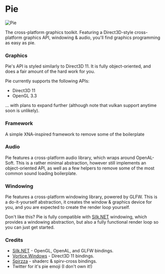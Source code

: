 ﻿# Pie
![Pie](https://i.rollbot.net/Pie-Light.png)

The cross-platform graphics toolkit. Featuring a Direct3D-style cross-platform graphics API, windowing & audio, you'll find graphics programming as easy as pie.

### Graphics
Pie's API is styled similarly to Direct3D 11. It is fully object-oriented, and does a fair amount of the hard work for you.

Pie currently supports the following APIs:
* Direct3D 11
* OpenGL 3.3

... with plans to expand further (although note that vulkan support anytime soon is unlikely).

### Framework
A simple XNA-inspired framework to remove some of the boilerplate 

### Audio
Pie features a cross-platform audio library, which wraps around OpenAL-Soft. This is a rather minimal abstraction, however still implements an object-oriented API, as well as a few helpers to remove some of the most common sound loading boilerplate.

### Windowing
Pie features a cross-platform windowing library, powered by GLFW. This is a do-it-yourself abstraction, it creates the window & graphics device for you, and you are expected to create the render loop yourself.

Don't like this? Pie is fully compatible with [Silk.NET](https://github.com/dotnet/Silk.NET) windowing, which provides a windowing abstraction, but also a fully functional render loop so you can just get started.

### Credits
* [Silk.NET](https://github.com/dotnet/Silk.NET) - OpenGL, OpenAL, and GLFW bindings.
* [Vortice.Windows](https://github.com/amerkoleci/Vortice.Windows) - Direct3D 11 bindings.
* [Spirzza](https://github.com/TechPizzaDev/Spirzza) - shaderc & spirv-cross bindings.
* Twitter for it's pie emoji (I don't own it!)
